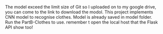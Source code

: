 The model exceed the limit size of Git so I uploaded on to my google drive, you can come to the link to download the modol.
This project implements CNN model to recognise clothes.
Model is already saved in model folder. Run the PartB-Clothes to use. remember t open the local host that the Flask API show too!
